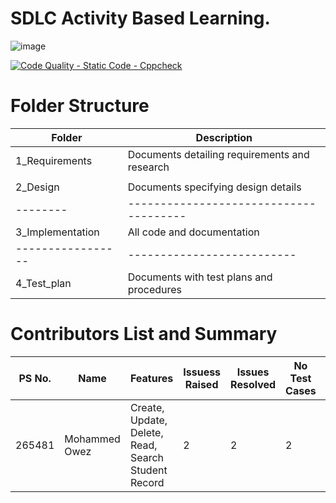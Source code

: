 # SDLC Activity Based Learning.


![image](https://user-images.githubusercontent.com/59692344/114853361-55688080-9e01-11eb-9a25-65108db48553.png)


[![Code Quality - Static Code - Cppcheck](https://github.com/mohammedowez/Employee_Record_System/actions/workflows/cppcheck.yml/badge.svg)](https://github.com/mohammedowez/Employee_Record_System/actions/workflows/cppcheck.yml)


# Folder Structure

|Folder|	Description|
|------- | --------  |
|1_Requirements|	Documents detailing requirements and research|
|               |                                             |
|2_Design|	Documents specifying design details|
|--------|--------------------------------------|
|3_Implementation	|All code and documentation|
|-----------------|--------------------------|
|4_Test_plan	|Documents with test plans and procedures|


# Contributors List and Summary

|PS No.|	Name	|Features|	Issuess Raised|	Issues Resolved	|No Test Cases	|Test Case Pass|
|------|  ------ | ------| ---------------| --------------- |---------------|--------------|
|265481	|Mohammed Owez |	Create, Update, Delete, Read, Search Student Record|	2	|2|	2|	1
